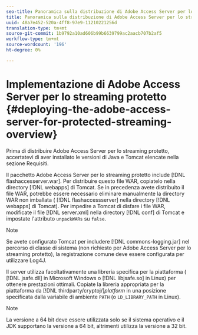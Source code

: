 ```yaml
---
seo-title: Panoramica sulla distribuzione di Adobe Access Server per lo streaming protetto
title: Panoramica sulla distribuzione di Adobe Access Server per lo streaming protetto
uuid: 48a7e452-520a-4ff8-97e9-11210221256d
translation-type: tm+mt
source-git-commit: 1b9792a10ad606b99b6639799ac2aacb707b2af5
workflow-type: tm+mt
source-wordcount: '196'
ht-degree: 0%

---
```



# Implementazione di Adobe Access Server per lo streaming protetto {#deploying-the-adobe-access-server-for-protected-streaming-overview}

Prima di distribuire Adobe Access Server per lo streaming protetto, accertatevi di aver installato le versioni di Java e Tomcat elencate nella sezione Requisiti.

Il pacchetto Adobe Access Server per lo streaming protetto include [!DNL flashaccesserver.war]. Per distribuire questo file WAR, copiatelo nella directory [!DNL webapps] di Tomcat. Se in precedenza avete distribuito il file WAR, potrebbe essere necessario eliminare manualmente la directory WAR non imballata ( [!DNL flashaccessserver] nella directory [!DNL webapps] di Tomcat). Per impedire a Tomcat di disfare i file WAR, modificate il file [!DNL server.xml] nella directory [!DNL conf] di Tomcat e impostate l&#39;attributo `unpackWARs` su `false`.

>[!NOTE]
>
>Se avete configurato Tomcat per includere [!DNL commons-logging.jar] nel percorso di classe di sistema (non richiesto per Adobe Access Server per lo streaming protetto), la registrazione comune deve essere configurata per utilizzare Log4J.

Il server utilizza facoltativamente una libreria specifica per la piattaforma ( [!DNL jsafe.dll] in Microsoft Windows o [!DNL libjsafe.so] in Linux) per ottenere prestazioni ottimali. Copiate la libreria appropriata per la piattaforma da [!DNL thirdparty/cryptoj/]*platform* in una posizione specificata dalla variabile di ambiente `PATH` (o `LD_LIBRARY_PATH` in Linux).

>[!NOTE]
>
>La versione a 64 bit deve essere utilizzata solo se il sistema operativo e il JDK supportano la versione a 64 bit, altrimenti utilizza la versione a 32 bit.

